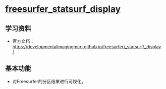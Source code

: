 # [freesurfer_statsurf_display](https://developmentalimagingmcri.github.io/freesurfer_statsurf_display/)

## 学习资料

* 官方文档：<https://developmentalimagingmcri.github.io/freesurfer\_statsurf\_display/>

## 基本功能

* 对Freesurfer的分区结果进行可视化。


